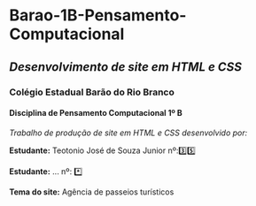 # Barao-1B-Pensamento-Computacional

## *Desenvolvimento de site em HTML e CSS*


### Colégio Estadual Barão do Rio Branco

#### Disciplina de Pensamento Computacional 1º B 

*Trabalho de produção de site em HTML e CSS desenvolvido por:*

**Estudante:** Teotonio José de Souza Junior nº:3️⃣5️⃣

**Estudante:** ...                           nº: *️⃣

**Tema do site:** Agência de passeios turísticos
